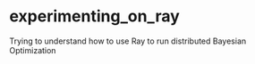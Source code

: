 # experimenting_on_ray
Trying to understand how to use Ray to run distributed Bayesian Optimization
